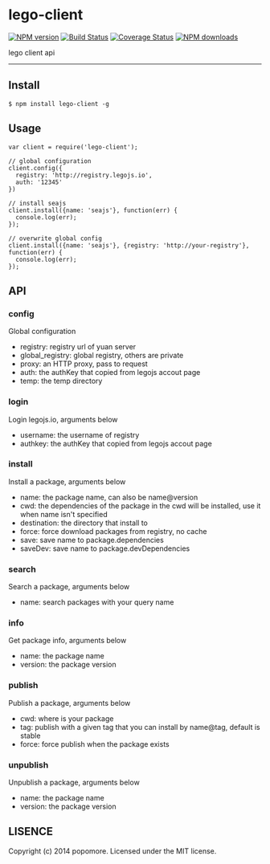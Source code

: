 # lego-client 

[![NPM version](https://img.shields.io/npm/v/lego-client.svg?style=flat)](https://npmjs.org/package/lego-client)
[![Build Status](https://img.shields.io/travis/imweb/lego-client.svg?style=flat)](https://travis-ci.org/imweb/lego-client)
[![Coverage Status](https://img.shields.io/coveralls/imweb/lego-client.svg?style=flat)](https://coveralls.io/r/imweb/lego-client)
[![NPM downloads](http://img.shields.io/npm/dm/lego-client.svg?style=flat)](https://npmjs.org/package/lego-client)

lego client api

---

## Install

```
$ npm install lego-client -g
```

## Usage

```
var client = require('lego-client');

// global configuration
client.config({
  registry: 'http://registry.legojs.io',
  auth: '12345'
})

// install seajs
client.install({name: 'seajs'}, function(err) {
  console.log(err);
});

// overwrite global config
client.install({name: 'seajs'}, {registry: 'http://your-registry'}, function(err) {
  console.log(err);
});
```

## API

### config

Global configuration

* registry: registry url of yuan server
* global_registry: global registry, others are private
* proxy: an HTTP proxy, pass to request
* auth:  the authKey that copied from legojs accout page
* temp: the temp directory

### login

Login legojs.io, arguments below

* username: the username of registry
* authkey: the authKey that copied from legojs accout page

### install

Install a package, arguments below

* name: the package name, can also be name@version
* cwd: the dependencies of the package in the cwd will be installed, use it when name isn't specified
* destination: the directory that install to
* force: force download packages from registry, no cache
* save: save name to package.dependencies
* saveDev: save name to package.devDependencies

### search

Search a package, arguments below

* name: search packages with your query name

### info

Get package info, arguments below

* name: the package name
* version: the package version

### publish

Publish a package, arguments below

* cwd: where is your package
* tag: publish with a given tag that you can install by name@tag, default is stable
* force: force publish when the package exists

### unpublish

Unpublish a package, arguments below

* name: the package name
* version: the package version

## LISENCE

Copyright (c) 2014 popomore. Licensed under the MIT license.
